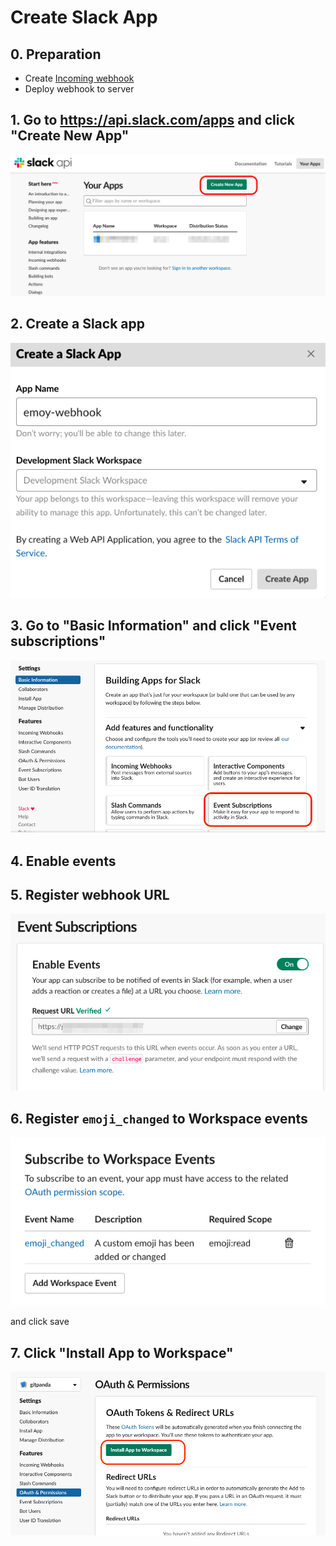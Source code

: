 # Create Slack App
## 0. Preparation
* Create [Incoming webhook](https://slack.com/apps/A0F7XDUAZ)
* Deploy webhook to server

## 1. Go to https://api.slack.com/apps and click "Create New App"
![slack-apps](img/slack-apps.png)

## 2. Create a Slack app
![create a slack app](img/create-a-slack-app.png)

## 3. Go to "Basic Information" and click "Event subscriptions"
![building apps for slack](img/building-apps-for-slack.png)

## 4. Enable events

## 5. Register webhook URL
![enable events](img/enable-events.png)

## 6. Register `emoji_changed` to Workspace events
![subscribe to workspace events](img/subscribe-to-workspace-events.png)

and click save

## 7. Click "Install App to Workspace"
![install app to workspace](img/install-app-to-workspace.png)
